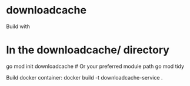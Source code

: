 # downloadcache

Build with
# In the downloadcache/ directory
go mod init downloadcache # Or your preferred module path
go mod tidy

Build docker container:
docker build -t downloadcache-service .

